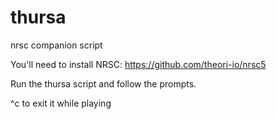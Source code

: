# thursa
nrsc companion script

You'll need to install NRSC: https://github.com/theori-io/nrsc5

Run the thursa script and follow the prompts.

^c to exit it while playing
